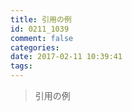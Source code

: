 ```yaml
---
title: 引用の例
id: 0211_1039
comment: false
categories:
date: 2017-02-11 10:39:41
tags:
---
```


> 引用の例
